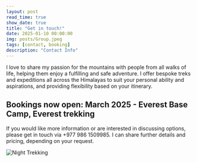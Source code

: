 ```yaml
---
layout: post
read_time: true
show_date: true
title: "Get in touch!"
date: 2025-01-10 00:00:00
img: posts/Group.jpeg
tags: [contact, booking]
description: "Contact Info"
---
```


I love to share my passion for the mountains with people from all walks of life, helping them enjoy a fulfilling and safe adventure.
I offer bespoke treks and expeditions all across the Himalayas to suit your personal ability and aspirations, and providing flexibility based on your itinerary.

## Bookings now open: March 2025 - Everest Base Camp, Everest trekking

If you would like more information or are interested in discussing options, please get in touch via +977 986 1509985.
I can share further details and pricing, depending on your request.

<img src="https://github.com/matt-cairnduff-deliveroo/nepal-trekking/blob/main/assets/img/posts/Night.jpeg?raw=true" alt="Night Trekking">